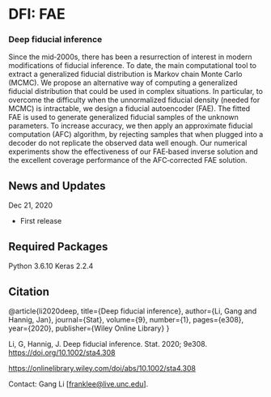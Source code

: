 # DFI: FAE
### Deep fiducial inference

Since the mid‐2000s, there has been a resurrection of interest in modern modifications of fiducial inference. To date, the main computational tool to extract a generalized fiducial distribution is Markov chain Monte Carlo (MCMC). We propose an alternative way of computing a generalized fiducial distribution that could be used in complex situations. In particular, to overcome the difficulty when the unnormalized fiducial density (needed for MCMC) is intractable, we design a fiducial autoencoder (FAE). The fitted FAE is used to generate generalized fiducial samples of the unknown parameters. To increase accuracy, we then apply an approximate fiducial computation (AFC) algorithm, by rejecting samples that when plugged into a decoder do not replicate the observed data well enough. Our numerical experiments show the effectiveness of our FAE‐based inverse solution and the excellent coverage performance of the AFC‐corrected FAE solution.

## News and Updates
Dec 21, 2020
* First release

## Required Packages
Python 3.6.10
Keras 2.2.4
  
## Citation
@article{li2020deep,
  title={Deep fiducial inference},
  author={Li, Gang and Hannig, Jan},
  journal={Stat},
  volume={9},
  number={1},
  pages={e308},
  year={2020},
  publisher={Wiley Online Library}
}

Li, G, Hannig, J. Deep fiducial inference. Stat. 2020; 9e308. https://doi.org/10.1002/sta4.308

https://onlinelibrary.wiley.com/doi/abs/10.1002/sta4.308

Contact: Gang Li [franklee@live.unc.edu].
